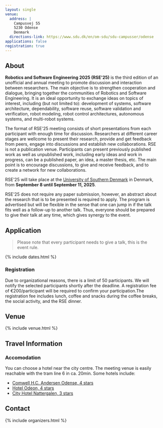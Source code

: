 ```yaml
---
layout: single
venue:
  address: |
    Campusvej 55
    5230 Odense
    Denmark
  directions-link: https://www.sdu.dk/en/om-sdu/sdu-campusser/odense
applications: false
registration: true
---
```


## About

**Robotics and Software Engineering 2025 (RSE'25)** is the third edition of an unofficial and annual meeting to promote discussion and interaction between researchers. The main objective is to strengthen cooperation and dialogue, bringing together the communities of Robotics and Software Engineering. It is an ideal opportunity to exchange ideas on topics of interest, including (but not limited to): development of systems, software architecture, dependability, software reuse, software validation and verification, robot modeling, robot control architectures, autonomous systems, and multi-robot systems.

The format of RSE'25 meeting consists of short presentations from each participant with enough time for discussion. Researchers at different career stages are wellcome to present their research, provide and get feedback from peers, engage into discussions and establish new collaborations. RSE is not a publication venue. Participants can present previously published work as well as unpublished work, including early ideas and work in progress, can be a published paper, an idea, a master thesis, etc. The main point is to encourage discussions, to give and receive feedback, and to create a network for new collaborations.

RSE'25 will take place at the [University of Southern Denmark](https://www.sdu.dk/en) in Denmark, from **September 8 until September 11, 2025**.
<!-- In this edition, we plan for a four-day event, from Monday 11:00 to Thursday at 15:00.  -->
RSE'25 does not require any paper submission, however, an abstract about the research that is to be presented is required to apply. 
The program is advertised but will be flexible in the sense that one can jump in if the talk fits well as a follow-up to another talk. Thus, everyone should be prepared to give their talk at any time, which gives synergy to the event. 

## Application

> Please note that every participant needs to give a talk, this is the event rule.  

{% include dates.html %}


### Registration

Due to organizational reasons,  there is a limit of 50 participants.  We will notify the selected participants shortly after the deadline. A registration fee of €200/participant will be required to confirm your participation.The registration fee includes lunch, coffee and snacks during the coffee breaks, the social activity, and the RSE dinner.


<div class="divider"></div>

## Venue

{% include venue.html %}

## Travel Information

### Accomodation

You can choose a hotel near the city centre. The meeting venue is easily reachable with the tram line 6 in ca. 20min.
Some hotels include:

- [Comwell H.C. Andersen Odense, 4 stars](https://comwell.com/hoteller/comwell-hotel-hc-andersen-odense)
- [Hotel Odeon, 4 stars](https://picassoonline.techotel.dk/da/occ/hotel-odeon/booking/)
- [City Hotel Nattergalen, 3 stars](www.cityhotelnattergalen.dk)

## Contact 
  
{% include organizers.html %}
